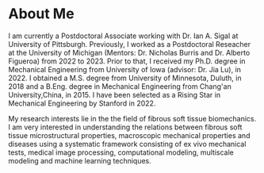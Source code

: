 
About Me
======

I am currently a Postdoctoral Associate working with Dr. Ian A. Sigal at University of Pittsburgh. Previously, I worked as a Postdoctoral Reseacher at the University of Michigan (Mentors: Dr. Nicholas Burris and Dr. Alberto Figueroa) from 2022 to 2023. Prior to that, I received my Ph.D. degree in Mechanical Engineering from University of Iowa (advisor: Dr. Jia Lu), in 2022. I obtained a M.S. degree from University of Minnesota, Duluth, in 2018 and a B.Eng. degree in Mechanical Engineering from Chang'an University,China, in 2015. I have been selected as a Rising Star in Mechanical Engineering by Stanford in 2022.

My research interests lie in the the field of fibrous soft tissue biomechanics. I am very interested in understanding the relations between fibrous soft tissue microstructural properties, macroscopic mechanical properties and diseases using a systematic framework consisting of ex vivo mechanical tests, medical image processing, computational modeling, multiscale modeling and machine learning techniques. 


